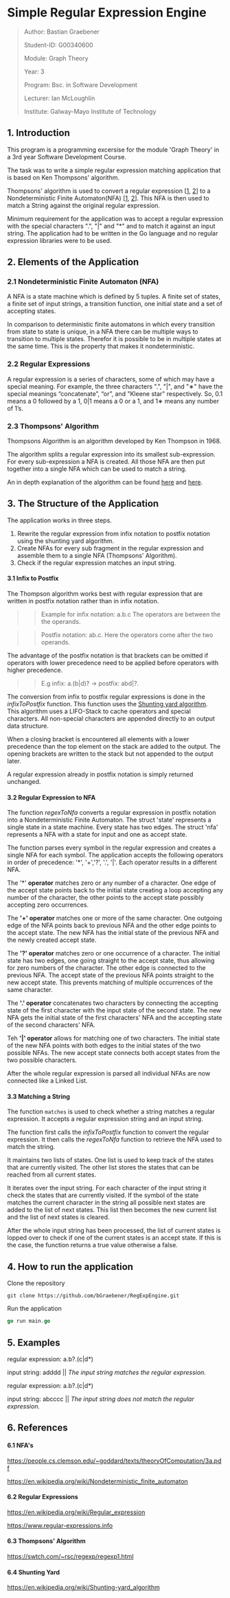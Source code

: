# Simple Regular Expression Engine

>Author: Bastian Graebener 
>
>Student-ID: G00340600
>
>Module: Graph Theory
>
>Year: 3
>
>Program: Bsc. in Software Development
>
>Lecturer: Ian McLoughlin
>
>Institute: Galway-Mayo Institute of Technology

## 1. Introduction
This program is a programming excersise for the module 'Graph Theory' in a 3rd year Software Development Course.

The task was to write a simple regular expression matching application that is based on Ken Thompsons' algorithm.

Thompsons' algorithm is used to convert a regular expression [[1](https://en.wikipedia.org/wiki/Regular_expression), 
    [2](https://www.regular-expressions.info)] to a 
Nondeterministic Finite Automaton(NFA) [[1](https://people.cs.clemson.edu/~goddard/texts/theoryOfComputation/3a.pdf), 
    [2](https://en.wikipedia.org/wiki/Nondeterministic_finite_automaton)].
This NFA is then used to match a String against the original regular expression.  

Minimum requirement for the application was to accept a regular expression with the special characters 
".", "|" and "*" and to match it against an input string. The application had to be written in the Go language
and no regular expression libraries were to be used. 



## 2. Elements of the Application  
### 2.1 Nondeterministic Finite Automaton (NFA)
A NFA is a state machine which is defined by 5 tuples. A finite set of states, a finite set of
input strings, a transition function, one initial state and a set of accepting states.

In comparison to deterministic finite automatons in which every transition from state to state is unique,
in a NFA there can be multiple ways to transition to multiple states. Therefor it is possible to be in multiple
states at the same time. This is the property that makes it nondeterministic.

### 2.2 Regular Expressions
A regular expression is a series of characters, some of which may have a special meaning.
For example, the three characters ".", "|", and "∗" have the special meanings “concatenate”, “or”, and "Kleene
star" respectively. So, 0.1 means a 0 followed by a 1, 0|1 means a 0 or a 1,
and 1∗ means any number of 1’s. 

### 2.3 Thompsons' Algorithm 
Thompsons Algorithm is an algorithm developed by Ken Thompson in 1968.

The algorithm splits a regular expression into its smallest sub-expression. For every sub-expression a NFA is created. 
All those NFA are then put together into a single NFA which can be used to match a string.

An in depth explanation of the algorithm can be found [here](https://en.wikipedia.org/wiki/Thompson%27s_construction) and 
[here](https://swtch.com/~rsc/regexp/regexp1.html).


## 3. The Structure of the Application

The application works in three steps.

1. Rewrite the regular expression from infix notation to postfix notation using the shunting yard algorithm.
1. Create NFAs for every sub fragment in the regular expression and assemble them to a single NFA (Thompsons' Algorithm).  
1. Check if the regular expression matches an input string.


#### 3.1 Infix to Postfix
The Thompson algorithm works best with regular expression that are written in postfix notation rather than in infix
notation. 

>>Example for infix notation: a.b.c The operators are between the the operands. 

>>Postfix notation: ab.c. Here the operators come after the two operands. 

The advantage of the postfix notation is that brackets can be omitted if operators with lower precedence need to 
be applied before operators with higher precedence.
>> E.g infix: a.(b|d)?  -> postfix: abd|?.

The conversion from infix to postfix regular expressions is done in the _infixToPostfix_ function.
This function uses the [Shunting yard algorithm](https://en.wikipedia.org/wiki/Shunting-yard_algorithm).  
This algorithm uses a LIFO-Stack to cache operators and special characters. All non-special characters are appended directly to an 
output data structure. 

When a closing bracket is encountered all elements with a lower precedence than the top element
on the stack are added to the output. The opening brackets are written to the stack but not appended to the output later.

A regular expression already in postfix notation is simply returned unchanged.

#### 3.2 Regular Expression to NFA
The function _regexToNfa_ converts a regular expression in postfix notation into a Nondeterministic Finite Automaton.
The struct 'state' represents a single state in a state machine. Every state has two edges.
The struct 'nfa' represents a NFA with a state for input and one as accept state.

The function parses every symbol in the regular expression and creates a single NFA for each symbol.
The application accepts the following operators in order of precedence: '*', '+','?', '.', '|'.
Each operator results in a different NFA. 

The '*' **operator** matches zero or any number of a character. One edge of the accept state points back to the initial 
state creating a loop accepting any number of the character, the other points to the accept state possibly accepting 
zero occurrences. 

The **'+' operator** matches one or more of the same character. One outgoing edge of the NFA points back to previous NFA and
the other edge points to the accept state. The new NFA has the initial state of the previous NFA and the newly 
created accept state.

The **'?' operator** matches zero or one occurrence of a character. The initial state has two edges, one going straight
to the accept state, thus allowing for zero numbers of the character. The other edge is connected to the previous NFA.
The accept state of the previous NFA points straight to the new accept state. This prevents matching of multiple 
occurrences of the same character.   

The **'.' operator** concatenates two characters by connecting the accepting state of the first character with the input state of
the second state. The new NFA gets the initial state of the first characters' NFA and the accepting state of the second
characters' NFA. 

Teh **'|' operator** allows for matching one of two characters. The initial state of the new NFA points with both
edges to the initial states of the two possible NFAs. The new accept state connects both accept states from the two 
possible characters.

After the whole regular expression is parsed all individual NFAs are now connected like a Linked List.

#### 3.3 Matching a String
The function `matches` is used to check whether a string matches a regular expression. It accepts a regular expression 
string and an input string. 

The function first calls the _infixToPostfix_ function to convert the regular expression. It then calls the _regexToNfa_
function to retrieve the NFA used to match the string.

It maintains two lists of states. One list is used to keep track of the states that are currently visited. The other
list stores the states that can be reached from all current states. 

It iterates over the input string. For each character of the input string it check the states that are currently
visited. If the symbol of the state matches the current character in the string all possible next states are added to
the list of next states. This list then becomes the new current list and the list of next states is cleared.

After the whole input string has been processed, the list of current states is lopped over to check if one of the 
current states is an accept state. If this is the case, the function returns a true value otherwise a false. 


## 4. How to run the application
Clone the repository
```git 
git clone https://github.com/bGraebener/RegExpEngine.git
```

Run the application
```go
go run main.go
```
 
## 5. Examples
regular expression: a.b?.(c|d*)

input string: adddd || _The input string matches the regular expression._

regular expression: a.b?.(c|d*)

input string: abcccc || _The input string does not match the regular expression._


## 6. References
#### 6.1 NFA's
https://people.cs.clemson.edu/~goddard/texts/theoryOfComputation/3a.pdf

https://en.wikipedia.org/wiki/Nondeterministic_finite_automaton

#### 6.2 Regular Expressions
https://en.wikipedia.org/wiki/Regular_expression

https://www.regular-expressions.info

#### 6.3 Thompsons' Algorithm
https://swtch.com/~rsc/regexp/regexp1.html 

#### 6.4 Shunting Yard
https://en.wikipedia.org/wiki/Shunting-yard_algorithm
